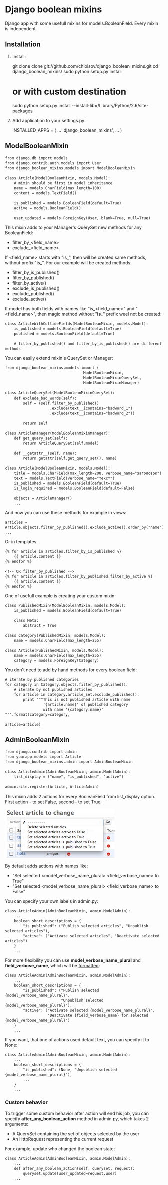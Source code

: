 # Django boolean mixins

Django app with some usefull mixins for models.BooleanField. Every mixin is independent. 

## Installation
1) Install:

    git clone clone git://github.com/chibisov/django_boolean_mixins.git
    cd django_boolean_mixins/
    sudo python setup.py install

    # or with custom destination

    sudo python setup.py install --install-lib=/Library/Python/2.6/site-packages
    
    
2) Add application to your settings.py:
    
    INSTALLED_APPS = (
        ...
        'django_boolean_mixins',
        ...
    )

## ModelBooleanMixin
    
    from django.db import models
    from django.contrib.auth.models import User
    from django_boolean_mixins.models import ModelBooleanMixin
    
    class Article(ModelBooleanMixin, models.Model):
        # mixin should be first in model inheritance
        name = models.CharField(max_length=100)
        content = models.TextField()

        is_published = models.BooleanField(default=True)
        active = models.BooleanField()
        
        user_updated = models.ForeignKey(User, blank=True, null=True)

This mixin adds to your Manager's QuerySet new methods for any BooleanField:  
    
* filter\_by\_&lt;field\_name&gt;
* exclude\_&lt;field\_name&gt;

If &lt;field\_name&gt; starts with "is\_", then will be created same methods, without prefix "is\_". 
For our example will be created methods:

* filter\_by\_is_published()
* filter\_by\_published()
* filter\_by\_active()
* exclude\_is_published()
* exclude\_published()
* exclude\_active()

If model has both fields with names like "is\_&lt;field\_name&gt;" and "&lt;field\_name&gt;", 
then magic method without "**is\_**" prefix weel not be created:

    class ArticleWithCollideFields(ModelBooleanMixin, models.Model):
        is_published = models.BooleanField(default=True)
        published = models.BooleanField(default=True)

        # filter_by_published() and filter_by_is_published() are different methods
        
You can easily extend mixin's QuerySet or Manager:

    from django_boolean_mixins.models import (
                                       ModelBooleanMixin, 
                                       ModelBooleanMixinQuerySet,
                                       ModelBooleanMixinManager)

    class ArticleQuerySet(ModelBooleanMixinQuerySet):
        def exclude_bad_words(self):
            self = (self.filter_by_published()
                        .exclude(text__icontains="badword_1")
                        .exclude(text__icontains="badword_2"))

            return self

    class ArticleManager(ModelBooleanMixinManager):
        def get_query_set(self):
            return ArticleQuerySet(self.model)

        def __getattr__(self, name):
            return getattr(self.get_query_set(), name)

    class Article(ModelBooleanMixin, models.Model):    
        title = models.CharField(max_length=200, verbose_name="заголовок")
        text = models.TextField(verbose_name="текст")
        is_published = models.BooleanField(default=True)
        is_login_required = models.BooleanField(default=False)

        objects = ArticleManager()
        ...
        
And now you can use these methods for example in views:

    articles = Article.objects.filter_by_published().exclude_active().order_by("name")
    ...
    
Or in templates:

    {% for article in articles.filter_by_is_published %}
        {{ article.content }}
    {% endfor %}

    <!-- OR filter_by_published -->
    {% for article in articles.filter_by_published.filter_by_active %}
        {{ article.content }}
    {% endfor %}
    
One of usefull example is creating your custom mixin:

    class PublishedMixin(ModelBooleanMixin, models.Model):
        is_published = models.BooleanField(default=True)

        class Meta:
            abstract = True
    
    class Category(PublishedMixin, models.Model):
        name = models.CharField(max_length=255)
    
    class Article(PublishedMixin, models.Model):
        name = models.CharField(max_length=255)
        category = models.ForeignKey(Category)
        
You don't need to add by hand methods for every boolean field:
    
    # iterate by published categories
    for category in Category.objects.filter_by_published():
        # iterate by not published articles
        for article in category.article_set.exclude_published():
            print """This is not published article with name 
                     '{article.name}' of published category 
                     with name '{category.name}' """.format(category=category, 
                                                            article=article)


## AdminBooleanMixin
    
    from django.contrib import admin
    from yourapp.models import Article
    from django_boolean_mixins.admin import AdminBooleanMixin

    class ArticleAdmin(AdminBooleanMixin, admin.ModelAdmin):
        list_display = ("name", "is_published", "active")

    admin.site.register(Article, ArticleAdmin)
    
This mixin adds 2 actions for every BooleanField from list\_display option.  
First action - to set False, second - to set True.  


![actions example](https://github.com/chibisov/django_boolean_mixins/blob/master/django_boolean_mixins/static/img/actions.png?raw=true "Title")

By default adds actions with names like:

* "Set selected &lt;model\_verbose\_name\_plural&gt; &lt;field\_verbose\_name&gt; to True"
* "Set selected &lt;model\_verbose\_name\_plural&gt; &lt;field\_verbose\_name&gt; to False"

You can specify your own labels in admin.py:

    class ArticleAdmin(AdminBooleanMixin, admin.ModelAdmin):
        ...
        boolean_short_descriptions = {
            "is_published": ("Publish selected articles", "Unpublish selected articles"),
            "active": ("Activate selected articles", "Deactivate selected articles")
        }
        ...
        
For more flexibility you can use **model\_verbose\_name\_plural** and **field\_verbose\_name**, which will be [formatted](http://docs.python.org/library/stdtypes.html#str.format):
    
    class ArticleAdmin(AdminBooleanMixin, admin.ModelAdmin):
        ...
        boolean_short_descriptions = {
            "is_published": ("Publish selected {model_verbose_name_plural}", 
                             "Unpublish selected {model_verbose_name_plural}"),
            "active": ("Activate selected {model_verbose_name_plural}", 
                       "Deactivate {field_verbose_name} for selected {model_verbose_name_plural}")
        }
        ...
        
If you want, that one of actions used default text, you can specify it to None: 

    class ArticleAdmin(AdminBooleanMixin, admin.ModelAdmin):
        ...
        boolean_short_descriptions = {
            "is_published": (None, "Unpublish selected {model_verbose_name_plural}"),
            ...
        }
        ...

### Custom behavior
       
To trigger some custom behavior after action will end his job, you can specify **after\_any\_boolean_action** method 
in admin.py, which takes 2 arguments:

* A QuerySet containing the set of objects selected by the user  
* An HttpRequest representing the current request  

For example, update who changed the boolean state:

    class ArticleAdmin(AdminBooleanMixin, admin.ModelAdmin):
        ...
        def after_any_boolean_action(self, queryset, request):
            queryset.update(user_updated=request.user)
        ...